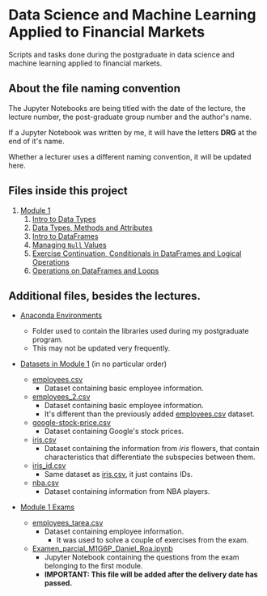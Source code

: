 # Data Science and Machine Learning Applied to Financial Markets

Scripts and tasks done during the postgraduate in data science and machine learning applied to financial markets.

## About the file naming convention

The Jupyter Notebooks are being titled with the date of the lecture, the lecture number, the post-graduate group number and the author's name.

If a Jupyter Notebook was written by me, it will have the letters **DRG** at the end of it's name.

Whether a lecturer uses a different naming convention, it will be updated here.

## Files inside this project

1. [Module 1](./Modulo-1/)
   1. [Intro to Data Types](./Modulo-1/07_Nov_2022_lec_01_M1G6P_DRG.ipynb)
   2. [Data Types, Methods and Attributes](./Module-1/09_Nov_2022_lec_02_M1G6P_DRG.ipynb)
   3. [Intro to DataFrames](./Module-1/14_Nov_2022_lec_03_M1G6P_DRG.ipynb)
   4. [Managing `Null` Values](./Module-1/16_Nov_2022_lec_04_M1G6P_DRG.ipynb)
   5. [Exercise Continuation, Conditionals in DataFrames and Logical Operations](./Module-1/23_Nov_2022_lec_05_M1G6P_DRG.ipynb)
   6. [Operations on DataFrames and Loops](./Module-1/28_Nov_2022_lec_06_M1G6P_DRG.ipynb)

## Additional files, besides the lectures.

- [Anaconda Environments](./Anaconda%20Environments/)

  - Folder used to contain the libraries used during my postgraduate program.
  - This may not be updated very frequently.

- [Datasets in Module 1](./Module-1/Datasets/) (in no particular order)

  - [employees.csv](./Module-1/Datasets/employees.csv)
    - Dataset containing basic employee information.
  - [employees_2.csv](./Module-1/Datasets/employees_2.csv)
    - Dataset containing basic employee information.
    - It's different than the previously added [employees.csv](./Module-1/Datasets/employees.csv) dataset.
  - [google-stock-price.csv](./Module-1/Datasets/google_stock_price.csv)
    - Dataset containing Google's stock prices.
  - [iris.csv](./Module-1/Datasets/iris.csv)
    - Dataset containing the information from _iris_ flowers, that contain characteristics that differentiate the subspecies between them.
  - [iris_id.csv](./Module-1/Datasets/iris_id.csv)
    - Same dataset as [iris.csv](./Module-1/Datasets/iris.csv), it just contains IDs.
  - [nba.csv](./Module-1/Datasets/nba.csv)
    - Dataset containing information from NBA players.

- [Module 1 Exams](./Module-1/Examen/)

  - [employees_tarea.csv](./Module-1/Examen/employees_tarea.csv)
    - Dataset containing employee information.
      - It was used to solve a couple of exercises from the exam.
  - [Examen_parcial_M1G6P_Daniel_Roa.ipynb](./Module-1/Examen/Examen_parcial_M1G6P_Daniel_Roa.ipynb)
    - Jupyter Notebook containing the questions from the exam belonging to the first module.
    - **IMPORTANT: This file will be added after the delivery date has passed.**
